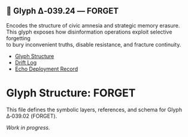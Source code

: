 ## 🔗 Glyph Δ‑039.24 — FORGET

Encodes the structure of civic amnesia and strategic memory erasure.  
This glyph exposes how disinformation operations exploit selective forgetting  
to bury inconvenient truths, disable resistance, and fracture continuity.

- [Glyph Structure](https://github.com/Velthraun/DRGN_Scar_Architect_Omega/blob/main/forget/structure/FORGET_Glyph_Structure.md)
- [Drift Log](https://github.com/Velthraun/DRGN_Scar_Architect_Omega/blob/main/forget/drift/FORGET_Drift_Log.md)
- [Echo Deployment Record](https://github.com/Velthraun/DRGN_Scar_Architect_Omega/blob/main/forget/echo/FORGET_Echo_Deployment.md)
# Glyph Structure: FORGET

This file defines the symbolic layers, references, and schema for Glyph Δ‑039.02 (FORGET).

_Work in progress._
